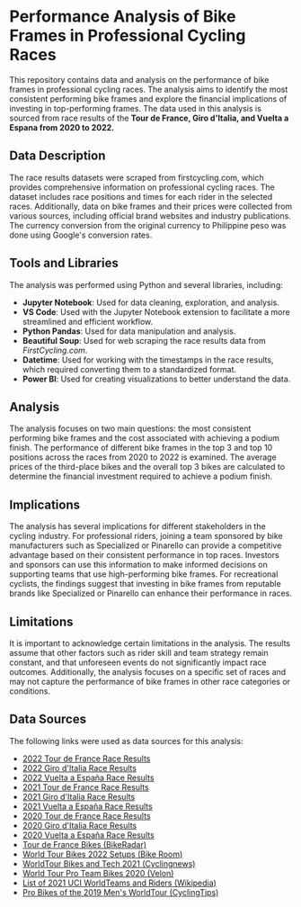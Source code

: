 # Performance Analysis of Bike Frames in Professional Cycling Races

This repository contains data and analysis on the performance of bike frames in professional cycling races. The analysis aims to identify the most consistent performing bike frames and explore the financial implications of investing in top-performing frames. The data used in this analysis is sourced from race results of the **Tour de France, Giro d'Italia, and Vuelta a Espana from 2020 to 2022.**

## Data Description
The race results datasets were scraped from firstcycling.com, which provides comprehensive information on professional cycling races. The dataset includes race positions and times for each rider in the selected races. Additionally, data on bike frames and their prices were collected from various sources, including official brand websites and industry publications. The currency conversion from the original currency to Philippine peso was done using Google's conversion rates.

## Tools and Libraries

The analysis was performed using Python and several libraries, including:

- **Jupyter Notebook**: Used for data cleaning, exploration, and analysis.
- **VS Code**: Used with the Jupyter Notebook extension to facilitate a more streamlined and efficient workflow.
- **Python Pandas**: Used for data manipulation and analysis.
- **Beautiful Soup**: Used for web scraping the race results data from _FirstCycling.com_.
- **Datetime**: Used for working with the timestamps in the race results, which required converting them to a standardized format.
- **Power BI**: Used for creating visualizations to better understand the data.

## Analysis
The analysis focuses on two main questions: the most consistent performing bike frames and the cost associated with achieving a podium finish. The performance of different bike frames in the top 3 and top 10 positions across the races from 2020 to 2022 is examined. The average prices of the third-place bikes and the overall top 3 bikes are calculated to determine the financial investment required to achieve a podium finish.

## Implications
The analysis has several implications for different stakeholders in the cycling industry. For professional riders, joining a team sponsored by bike manufacturers such as Specialized or Pinarello can provide a competitive advantage based on their consistent performance in top races. Investors and sponsors can use this information to make informed decisions on supporting teams that use high-performing bike frames. For recreational cyclists, the findings suggest that investing in bike frames from reputable brands like Specialized or Pinarello can enhance their performance in races.

## Limitations
It is important to acknowledge certain limitations in the analysis. The results assume that other factors such as rider skill and team strategy remain constant, and that unforeseen events do not significantly impact race outcomes. Additionally, the analysis focuses on a specific set of races and may not capture the performance of bike frames in other race categories or conditions.

## Data Sources

The following links were used as data sources for this analysis:

- [2022 Tour de France Race Results](https://firstcycling.com/race.php?r=17&y=2022)
- [2022 Giro d'Italia Race Results](https://firstcycling.com/race.php?r=13&y=2022)
- [2022 Vuelta a España Race Results](https://firstcycling.com/race.php?r=23&y=2022)
- [2021 Tour de France Race Results](https://firstcycling.com/race.php?r=17&y=2021)
- [2021 Giro d'Italia Race Results](https://firstcycling.com/race.php?r=13&y=2021)
- [2021 Vuelta a España Race Results](https://firstcycling.com/race.php?r=23&y=2021)
- [2020 Tour de France Race Results](https://firstcycling.com/race.php?r=17&y=2020)
- [2020 Giro d'Italia Race Results](https://firstcycling.com/race.php?r=13&y=2020)
- [2020 Vuelta a España Race Results](https://firstcycling.com/race.php?r=23&y=2020)
- [Tour de France Bikes (BikeRadar)](https://www.bikeradar.com/features/pro-bike/tour-de-france-bikes/)
- [World Tour Bikes 2022 Setups (Bike Room)](https://bike-room.com/blog/world-tour-bikes-2022-set-ups-details-photos-and-insights/)
- [WorldTour Bikes and Tech 2021 (Cyclingnews)](https://www.cyclingnews.com/features/worldtour-bikes-and-tech-whos-using-what-in-2021/)
- [World Tour Pro Team Bikes 2020 (Velon)](https://www.velon.cc/news/2020/2/18/world-tour-pro-team-bikes-2020)
- [List of 2021 UCI WorldTeams and Riders (Wikipedia)](https://en.wikipedia.org/wiki/List_of_2021_UCI_WorldTeams_and_riders#Teams_overview)
- [Pro Bikes of the 2019 Men's WorldTour (CyclingTips)](https://www.cyclingtips.com/2019/01/pro-bikes-of-the-2019-mens-worldtour/)
